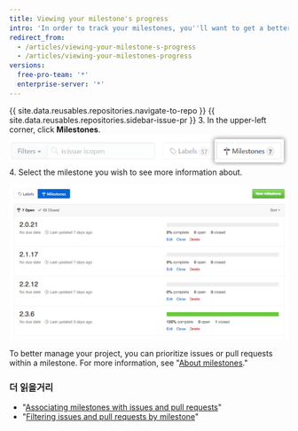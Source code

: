 ```yaml
---
title: Viewing your milestone's progress
intro: 'In order to track your milestones, you''ll want to get a better understanding of how many open issues and pull requests are remaining.'
redirect_from:
  - /articles/viewing-your-milestone-s-progress
  - /articles/viewing-your-milestones-progress
versions:
  free-pro-team: '*'
  enterprise-server: '*'
---
```


{{ site.data.reusables.repositories.navigate-to-repo }}
{{ site.data.reusables.repositories.sidebar-issue-pr }}
3. In the upper-left corner, click **Milestones**. ![Issues Milestone button](/assets/images/help/issues/issues_milestone_button.png)
4. Select the milestone you wish to see more information about.

![Issues Milestone overview](/assets/images/help/issues/issues_milestone_overview.png)

To better manage your project, you can prioritize issues or pull requests within a milestone. For more information, see "[About milestones](/articles/about-milestones#prioritizing-issues-and-pull-requests-in-milestones)."

### 더 읽을거리

* "[Associating milestones with issues and pull requests](/articles/associating-milestones-with-issues-and-pull-requests)"
* "[Filtering issues and pull requests by milestone](/articles/filtering-issues-and-pull-requests-by-milestone)"
